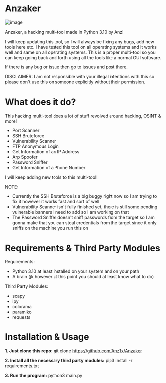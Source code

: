 # Anzaker

![image](https://user-images.githubusercontent.com/50573902/163702582-e23c3797-972f-4af6-8066-2de72e58ba5b.png)

Anzaker, a hacking multi-tool made in Python 3.10 by Anz!

I will keep updating this tool, so I will always be fixing any bugs, add new tools here etc.
I have tested this tool on all operating systems and it works well and same on all operating systems.
This is a proper multi-tool so you can keep going back and forth using all the tools like a normal GUI software.

If there is any bug or issue then go to issues and post there.

DISCLAIMER: I am not responsible with your illegal intentions with this so please don't use this on someone explicitly without their permission.

# What does it do?

This hacking multi-tool does a lot of stuff revolved around hacking, OSINT & more!

- Port Scanner
- SSH Bruteforce
- Vulnerability Scanner
- FTP Anonymous Login
- Get Information of an IP Address
- Arp Spoofer
- Password Sniffer
- Get Information of a Phone Number

I will keep adding new tools to this multi-tool!

NOTE: 
- Currently the SSH Bruteforce is a big buggy right now so I am trying to fix it however it works fast and sort of well
- Vulnerability Scanner isn't fully finished yet, there is still some pending vulnerable banners I need to add so I am working on that
- The Password Sniffer doesn't sniff passwords from the target so I am gonna make that you can steal credentials from the target since it only sniffs on the machine you run this on

# Requirements & Third Party Modules

Requirements:
- Python 3.10 at least installed on your system and on your path
- A brain (jk however at this point you should at least know what to do)

Third Party Modules:
- scapy
- ipy
- colorama
- paramiko
- requests

# Installation & Usage

**1. Just clone this repo:**
        git clone https://github.com/Anz1x/Anzaker
        
**2. Install all the necessary third party modules:**
        pip3 install -r requirements.txt
        
**3. Run the program:**
        python3 main.py         
